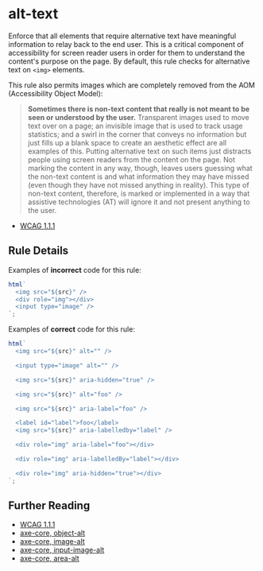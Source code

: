 # alt-text

Enforce that all elements that require alternative text have meaningful information to relay back to the end user. This is a critical component of accessibility for screen reader users in order for them to understand the content's purpose on the page. By default, this rule checks for alternative text on `<img>` elements.

This rule also permits images which are completely removed from the <acronym>AOM (Accessibility Object Model)</acronym>:

> **Sometimes there is non-text content that really is not meant to be seen or understood by the user.** Transparent images used to move text over on a page; an invisible image that is used to track usage statistics; and a swirl in the corner that conveys no information but just fills up a blank space to create an aesthetic effect are all examples of this. Putting alternative text on such items just distracts people using screen readers from the content on the page. Not marking the content in any way, though, leaves users guessing what the non-text content is and what information they may have missed (even though they have not missed anything in reality). This type of non-text content, therefore, is marked or implemented in a way that assistive technologies (AT) will ignore it and not present anything to the user.

- [WCAG 1.1.1](https://www.w3.org/WAI/WCAG21/Understanding/non-text-content.html#examples)

## Rule Details

Examples of **incorrect** code for this rule:

```js
html`
  <img src="${src}" />
  <div role="img"></div>
  <input type="image" />
`;
```

Examples of **correct** code for this rule:

```js
html`
  <img src="${src}" alt="" />

  <input type="image" alt="" />

  <img src="${src}" aria-hidden="true" />

  <img src="${src}" alt="foo" />

  <img src="${src}" aria-label="foo" />

  <label id="label">foo</label>
  <img src="${src}" aria-labelledby="label" />

  <div role="img" aria-label="foo"></div>

  <div role="img" aria-labelledBy="label"></div>

  <div role="img" aria-hidden="true"></div>
`;
```

## Further Reading

- [WCAG 1.1.1](https://www.w3.org/WAI/WCAG21/Understanding/non-text-content.html)
- [axe-core, object-alt](https://dequeuniversity.com/rules/axe/3.2/object-alt)
- [axe-core, image-alt](https://dequeuniversity.com/rules/axe/3.2/image-alt)
- [axe-core, input-image-alt](https://dequeuniversity.com/rules/axe/3.2/input-image-alt)
- [axe-core, area-alt](https://dequeuniversity.com/rules/axe/3.2/area-alt)
